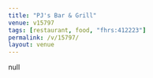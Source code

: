 ```yaml
---
title: "PJ's Bar & Grill"
venue: v15797
tags: [restaurant, food, "fhrs:412223"]
permalink: /v/15797/
layout: venue
---
```

null